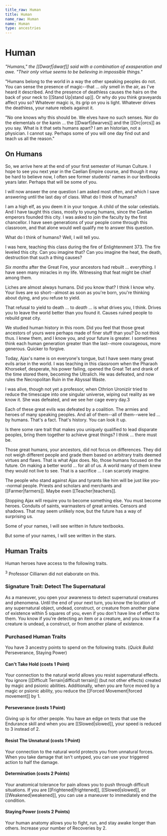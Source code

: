 ```yaml
---
title_raw: Human
title: Human
name_raw: Human
name: Human
type: ancestries
---
```


# Human

*"Humans," the [[Dwarf|dwarf]] said with a combination of exasperation and awe. "Their only virtue seems to be believing in impossible things."*

"Humans belong to the world in a way the other speaking peoples do not. You can sense the presence of magic--that ... oily smell in the air, as I've heard it described. And the presence of deathless causes the hairs on the back of your neck to [[Stand Up|stand up]]. Or why do you think graveyards affect you so? Whatever magic is, its grip on you is light. Whatever drives the deathless, your nature rebels against it.

"No one knows why this should be. We elves have no such senses. Nor do the elementals or the kanin ... the [[Dwarf|dwarves]] and the [[Orc|orcs]] as you say. What is it that sets humans apart? I am an historian, not a physician. I cannot say. Perhaps some of you will one day find out and teach us all the reason."

## On Humans

So, we arrive here at the end of your first semester of Human Culture. I hope to see you next year in the Caelian Empire course, and though it may be hard to believe now, I often see former students' names in our textbooks years later. Perhaps that will be some of you.

I will now answer the one question I am asked most often, and which I save answering until the last day of class. What do I think of humans?

I am a high elf, as you deem it in your tongue. A child of the solar celestials. And I have taught this class, mostly to young humans, since the Caelian emperors founded this city. I was asked to join the faculty by the first chancellor. I have seen generations of your people come through this classroom, and that alone would well qualify me to answer this question.

What do I think of humans? Well, I will tell you.

I was here, teaching this class during the fire of Enlightenment 373. The fire leveled this city. Can you imagine that? Can you imagine the heat, the death, destruction that such a thing causes?

*Six months* after the Great Fire, your ancestors had rebuilt ... everything. I have seen many miracles in my life. Witnessing that feat might be chief among them.

Liches are almost always humans. Did you know that? I think I know why. Your lives are so short--almost as soon as you're born, you're thinking about dying, and you refuse to yield.

That refusal to yield to death ... to *death* ... is what drives you, I think. Drives you to leave the world better than you found it. Causes ruined people to rebuild great city.

We studied human history in this room. Did you feel that those great ancestors of yours were perhaps made of finer stuff than you? Do not think thus. I knew them, and I know you, and your future is greater. I sometimes think each human generation greater than the last--more courageous, more generous. Quicker to forgive.

Today, Ajax's name is on everyone's tongue, but I have seen many great evils arise in the world. I was teaching in this classroom when the Pharaoh Khorsekef, desperate, his power failing, opened the Great Tet and drank of the time stored there, becoming the Ultralich. He was defeated, and now rules the Necropolitan Ruin in the Abyssal Waste.

I was alive, though not yet a professor, when Cthrion Uroniziir tried to reduce the timescape into one singular universe, wiping out reality as we know it. She was defeated, and we see her cage every day.3

Each of these great evils was defeated by a coalition. The armies and heroes of many speaking peoples. And all of them--all of them--were led ... by humans. That's a fact. That's history. You can look it up.

Is there some rare trait that makes you uniquely qualified to lead disparate peoples, bring them together to achieve great things? I think ... there must be.

Those great humans, your ancestors, did not focus on differences. They did not weigh different people and grade them based on arbitrary traits deemed virtues and flaws. That is what Ajax does. No, those humans focused on the future. On making a better world ... for all of us. A world many of them knew they would not live to see. That is a sacrifice ... I can scarcely imagine.

The people who stand against Ajax and tyrants like him will be just like you--normal people. Priests and scholars and merchants and [[Farmer|farmers]]. Maybe even [[Teacher|teachers]].

Stopping Ajax will require you to become something else. You must become heroes. Conduits of saints, warmasters of great armies. Censors and shadows. That may seem unlikely now, but the future has a way of surprising us.

Some of your names, I will see written in future textbooks.

But some of your names, I will see written in the stars.

## Human Traits

Human heroes have access to the following traits.

<sup>3</sup> Professor Cilliarwn did not elaborate on this.

### Signature Trait: Detect The Supernatural

As a maneuver, you open your awareness to detect supernatural creatures and phenomena. Until the end of your next turn, you know the location of any supernatural object, undead, construct, or creature from another plane of existence within 5 squares of you, even if you don't have line of effect to them. You know if you're detecting an item or a creature, and you know if a creature is undead, a construct, or from another plane of existence.

### Purchased Human Traits

You have 3 ancestry points to spend on the following traits. (*Quick Build:* Perseverance, Staying Power)

#### Can't Take Hold (costs 1 Point)

Your connection to the natural world allows you resist supernatural effects. You ignore [[Difficult Terrain|difficult terrain]] (but not other effects) created by magic and psionic abilities. Additionally, when you are force moved by a magic or psionic ability, you reduce the [[Forced Movement|forced movement]] by 1.

#### Perseverance (costs 1 Point)

Giving up is for other people. You have an edge on tests that use the Endurance skill and when you are [[Slowed|slowed]], your speed is reduced to 3 instead of 2.

#### Resist The Unnatural (costs 1 Point)

Your connection to the natural world protects you from unnatural forces. When you take damage that isn't untyped, you can use your triggered action to half the damage.

#### Determination (costs 2 Points)

Your anatomical tolerance for pain allows you to push through difficult situations. If you are [[Frightened|frightened]], [[Slowed|slowed]], or [[Weakened|weakened]], you can use a maneuver to immediately end the condition.

#### Staying Power (costs 2 Points)

Your human anatomy allows you to fight, run, and stay awake longer than others. Increase your number of Recoveries by 2.
